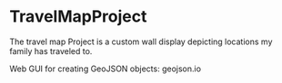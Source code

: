 # TravelMapProject
The travel map Project is a custom wall display depicting locations my family has traveled to.

Web GUI for creating GeoJSON objects: geojson.io
